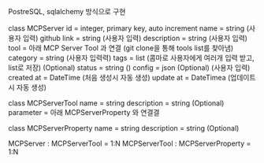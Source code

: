 PostreSQL, sqlalchemy 방식으로 구현

class MCPServer
    id = integer, primary key, auto increment 
    name = string (사용자 입력)
    github link = string (사용자 입력)
    description = string (사용자 입력)
    tool = 아래 MCP Server Tool 과 연결 (git clone을 통해 tools list를 찾아냄)
    category = string (사용자 입력력)
    tags = list (콤마로 사용자에게 여러개 입력 받고, list로 저장) (Optional)
    status = string ()
    config = json (Optional) (사용자 입력)
    created at = DateTime (처음 생성시 자동 생성)
    update at = DateTimea (업데이트시 자동 생성)
    
class MCPServerTool
    name = string
    description = string (Optional)
    parameter = 아래 MCPServerProperty 와 연결결

class MCPServerProperty
    name = string
    description = string (Optional)

MCPServer : MCPServerTool = 1:N
MCPServerTool : MCPServerProperty = 1:N 

